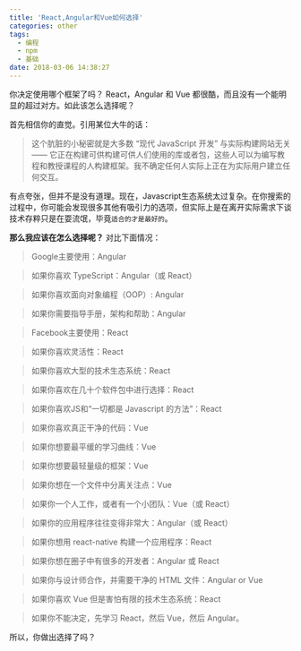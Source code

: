 ```yaml
---
title: 'React,Angular和Vue如何选择'
categories: other
tags:
  - 编程
  - npm
  - 基础
date: 2018-03-06 14:38:27
---
```

你决定使用哪个框架了吗？
React，Angular 和 Vue 都很酷，而且没有一个能明显的超过对方。如此该怎么选择呢？
<!-- more-->
首先相信你的直觉。引用某位大牛的话：
> 这个肮脏的小秘密就是大多数 “现代 JavaScript 开发” 与实际构建网站无关 —— 它正在构建可供构建可供人们使用的库或者包，这些人可以为编写教程和教授课程的人构建框架。我不确定任何人实际上正在为实际用户建立任何交互。

有点夸张，但并不是没有道理。现在，Javascript生态系统太过复杂。在你搜索的过程中，你可能会发现很多其他有吸引力的选项，但实际上是在离开实际需求下谈技术存粹只是在耍流氓，毕竟`适合的才是最好的`。

**那么我应该在怎么选择呢？** 对比下面情况：
> Google主要使用：Angular

> 如果你喜欢 TypeScript：Angular（或 React）

> 如果你喜欢面向对象编程（OOP）: Angular

> 如果你需要指导手册，架构和帮助：Angular

> Facebook主要使用：React

> 如果你喜欢灵活性：React

> 如果你喜欢大型的技术生态系统：React

> 如果你喜欢在几十个软件包中进行选择：React

> 如果你喜欢JS和“一切都是 Javascript 的方法”：React

> 如果你喜欢真正干净的代码：Vue

> 如果你想要最平缓的学习曲线：Vue

> 如果你想要最轻量级的框架：Vue

> 如果你想在一个文件中分离关注点：Vue

> 如果你一个人工作，或者有一个小团队：Vue（或 React）

> 如果你的应用程序往往变得非常大：Angular（或 React）

> 如果你想用 react-native 构建一个应用程序：React

> 如果你想在圈子中有很多的开发者：Angular 或 React

> 如果你与设计师合作，并需要干净的 HTML 文件：Angular or Vue

> 如果你喜欢 Vue 但是害怕有限的技术生态系统：React

> 如果你不能决定，先学习 React，然后 Vue，然后 Angular。

所以，你做出选择了吗？
